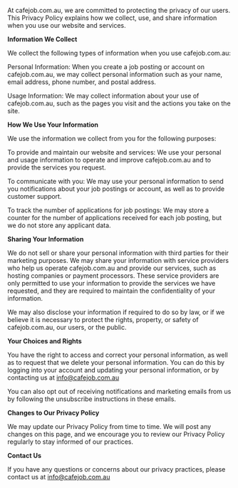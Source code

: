 <p  class="mb-8 text-xl leading-relaxed text-main">

At cafejob.com.au, we are committed to protecting the privacy of our users. This Privacy Policy explains how we collect, use, and share information when you use our website and services.

</p>

<p  class="mb-8 text-xl leading-relaxed text-main">

  

<b> Information We Collect </b>

</p>

  

<p  class="mb-8 text-xl leading-relaxed text-main">

  

We collect the following types of information when you use cafejob.com.au:

</p>

  

<p  class="mb-8 text-xl leading-relaxed text-main">

  

Personal Information: When you create a job posting or account on cafejob.com.au, we may collect personal information such as your name, email address, phone number, and postal address.

</p>

  

<p  class="mb-8 text-xl leading-relaxed text-main">

  

Usage Information: We may collect information about your use of cafejob.com.au, such as the pages you visit and the actions you take on the site.

</p>

  

<p  class="mb-8 text-xl leading-relaxed text-main">

<b>How We Use Your Information</b>

</p>

  

<p  class="mb-8 text-xl leading-relaxed text-main">

  

We use the information we collect from you for the following purposes:

</p>

  

<p  class="mb-8 text-xl leading-relaxed text-main">

  

To provide and maintain our website and services: We use your personal and usage information to operate and improve cafejob.com.au and to provide the services you request.

</p>

  

<p  class="mb-8 text-xl leading-relaxed text-main">

  

To communicate with you: We may use your personal information to send you notifications about your job postings or account, as well as to provide customer support.

</p>

  

<p  class="mb-8 text-xl leading-relaxed text-main">

  

To track the number of applications for job postings: We may store a counter for the number of applications received for each job posting, but we do not store any applicant data.

</p>

  

<p  class="mb-8 text-xl leading-relaxed text-main">

<b> Sharing Your Information

</b>

</p>

  

<p  class="mb-8 text-xl leading-relaxed text-main">

  

We do not sell or share your personal information with third parties for their marketing purposes. We may share your information with service providers who help us operate cafejob.com.au and provide our services, such as hosting companies or payment processors. These service providers are only permitted to use your information to provide the services we have requested, and they are required to maintain the confidentiality of your information.

</p>

  

<p  class="mb-8 text-xl leading-relaxed text-main">

  

We may also disclose your information if required to do so by law, or if we believe it is necessary to protect the rights, property, or safety of cafejob.com.au, our users, or the public.

</p>

  

<p  class="mb-8 text-xl leading-relaxed text-main">

  

<b>Your Choices and Rights </b>

</p>

  

<p  class="mb-8 text-xl leading-relaxed text-main">

  

You have the right to access and correct your personal information, as well as to request that we delete your personal information. You can do this by logging into your account and updating your personal information, or by contacting us at info@cafejob.com.au

</p>

  

<p  class="mb-8 text-xl leading-relaxed text-main">

  

You can also opt out of receiving notifications and marketing emails from us by following the unsubscribe instructions in these emails.

</p>

  

<p  class="mb-8 text-xl leading-relaxed text-main">

  

<b> Changes to Our Privacy Policy </b>

</p>

  

<p  class="mb-8 text-xl leading-relaxed text-main">

  

We may update our Privacy Policy from time to time. We will post any changes on this page, and we encourage you to review our Privacy Policy regularly to stay informed of our practices.

</p>

  

<p  class="mb-8 text-xl leading-relaxed text-main">

  

<b> Contact Us </b>

</p>

  

<p  class="mb-8 text-xl leading-relaxed text-main">

  

If you have any questions or concerns about our privacy practices, please contact us at info@cafejob.com.au
